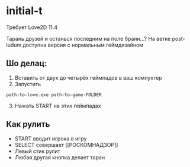 # initial-t

Требует Love2D 11.4

Тарань друзей и останься последним на поле брани...?
На ветке post-ludum доступна версия с нормальным геймдизайном

## Шо делац:
1. Вставить от двух до четырёх геймпадов в ваш компухтер
2. Запустить
```
path-to-love.exe path-to-game-FOLDER
```
3. Нажать START на этих геймпадах

## Как рулить
- START вводит игрока в игру
- SELECT совершает [[РОСКОМНАДЗОР]]
- Левый стик рулит
- Любая другая кнопка делает таран
